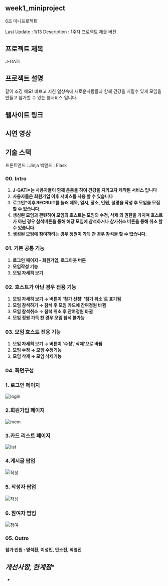 ## week1_miniproject
6조 미니프로젝트

Last Update : 1/13
Description : 1주차 프로젝트 제출 버전

## 프로젝트 제목
J-GATI

## 프로젝트 설명
같이 조깅 해요!
바쁘고 지친 일상속에 새로운사람들과 함께 건강을 지킬수 있게 모임을 만들고 참가할 수 있는 웹서비스 입니다.

## 웹사이트 링크


## 시연 영상


## 기술 스택
프론트앤드 : Jinja
백앤드 : Flask

### **00. Intro**

1. **J-GATI*는 사용자들이 함께 운동을 하여 건강을 지키고자 제작된 서비스 입니다**
2. **사용자들은 회원가입 이후 서비스를 사용 할 수 있습니다**
3. **로그인*이후 RECRUIT를 눌러 제목, 일시, 장소, 인원, 설명을 작성 후 모임을 모집 할 수 있습니다.**
4. **생성된 모임과 관련하여 모임의 호스트는 모임의 수정, 삭제 의 권한을 가지며 호스트가 아닌 경우 참석버튼을 통해 해당 모임에 참석하거나 참가취소 버튼을 통해 취소 할 수 있습니다.**
5. **생성된 모임에 참여하려는 경우 정원이 가득 찬 경우 참석을 할 수 없습니다.**

### **01. 기본 공통 기능**

1. **로그인 페이지 - 회원가입, 로그아웃 버튼**
2. **모임작성 기능**
3. **모임 자세히 보기**

### **02. 호스트가 아닌 경우 전용 기능**

1. **모임 자세히 보기 → 버튼이 '참가 신청' '참가 취소'로 표기됨**
2. **모임 참석하기 → 참석 후 모임 카드에 잔여정원 바뀜**
3. **모임 참석취소 → 참석 취소 후 잔여정원 바뀜**
4. **모임 정원 가득 찬 경우 모임 참석 불가능**

### **03. 모임 호스트 전용 기능**

1. **모임 자세히 보기 → 버튼이 '수정','삭제'으로 바뀜**
2. **모임 수정 → 모임 수정기능**
3. **모임 삭제 → 모임 삭제기능**

### **04. 화면구성**
### 1. 로그인 페이지
![login](https://user-images.githubusercontent.com/93499244/149304046-54a04982-1c4c-498f-8438-91591acfdb75.png)

### 2.회원가입 페이지
![mem](https://user-images.githubusercontent.com/93499244/149304761-0725f0f5-ca92-47cc-9a71-b80dca8d1394.png)

### 3.카드 리스트 페이지
![list](https://user-images.githubusercontent.com/93499244/149304752-5c08b4dd-2e00-476d-865c-17aac0677a19.png)

### 4.게시글 팝업
![작성](https://user-images.githubusercontent.com/93499244/149304352-d359b30c-479c-4765-a6fa-e9d537986382.png)

### 5. 작성자 팝업
![작성](https://user-images.githubusercontent.com/93499244/149304352-d359b30c-479c-4765-a6fa-e9d537986382.png)

### 6. 참여자 팝업
![참여](https://user-images.githubusercontent.com/93499244/149304715-1de6cd9c-9c8c-433a-8466-b53df34227f5.png)

### **05. Outro**

**참가 인원 : 명석환, 이성민, 안소진, 최영진**

*개선사항, 한계점**
- 
- 
